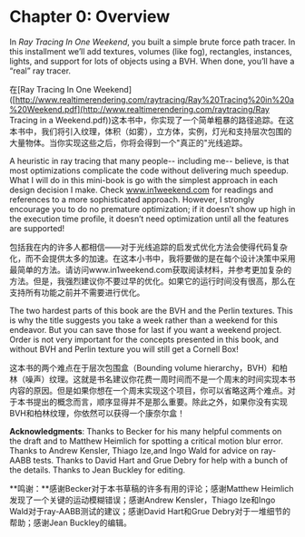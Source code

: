 # Chapter 0: Overview

In *Ray Tracing In One Weekend*, you built a simple brute force path tracer. In this installment we’ll add textures, volumes (like fog), rectangles, instances, lights, and support for lots of objects using a BVH. When done, you’ll have a “real” ray tracer.

在[Ray Tracing In One Weekend]([http://www.realtimerendering.com/raytracing/Ray%20Tracing%20in%20a%20Weekend.pdf](http://www.realtimerendering.com/raytracing/Ray Tracing in a Weekend.pdf))这本书中，你实现了一个简单粗暴的路径追踪。在这本书中，我们将引入纹理，体积（如雾），立方体，实例，灯光和支持层次包围的大量物体。当你实现这些之后，你将会得到一个"真正的"光线追踪。

A heuristic in ray tracing that many people-- including me-- believe, is that most optimizations complicate the code without delivering much speedup. What I will do in this mini-book is go with the simplest approach in each design decision I make. Check www.in1weekend.com for readings and references to a more sophisticated approach. However, I strongly encourage you to do no premature optimization; if it doesn’t show up high in the execution time profile, it doesn’t need optimization until all the features are supported! 

包括我在内的许多人都相信——对于光线追踪的启发式优化方法会使得代码复杂化，而不会提供太多的加速。在这本小书中，我将要做的是在每个设计决策中采用最简单的方法。请访问www.in1weekend.com获取阅读材料，并参考更加复杂的方法。但是，我强烈建议你不要过早的优化。如果它的运行时间没有很高，那么在支持所有功能之前并不需要进行优化。

The two hardest parts of this book are the BVH and the Perlin textures. This is why the title suggests you take a week rather than a weekend for this endeavor. But you can save those for last if you want a weekend project. Order is not very important for the concepts presented in this book, and without BVH and Perlin texture you will still get a Cornell Box! 

这本书的两个难点在于层次包围盒（Bounding volume hierarchy，BVH）和柏林（噪声）纹理。这就是书名建议你花费一周时间而不是一个周末的时间实现本书内容的原因。但是如果你想在一个周末实现这个项目，你可以省略这两个难点。对于本书提出的概念而言，顺序显得并不是那么重要。除此之外，如果你没有实现BVH和柏林纹理，你依然可以获得一个康奈尔盒！

**Acknowledgments**: Thanks to Becker for his many helpful comments on the draft and to Matthew Heimlich for spotting a critical motion blur error. Thanks to Andrew Kensler, Thiago Ize,and Ingo Wald for advice on ray-AABB tests. Thanks to David Hart and Grue Debry for help with a bunch of the details. Thanks to Jean Buckley for editing.

**鸣谢：**感谢Becker对于本书草稿的许多有用的评论；感谢Matthew Heimlich发现了一个关键的运动模糊错误；感谢Andrew Kensler，Thiago Ize和Ingo Wald对于ray-AABB测试的建议；感谢David Hart和Grue Debry对于一堆细节的帮助；感谢Jean Buckley的编辑。